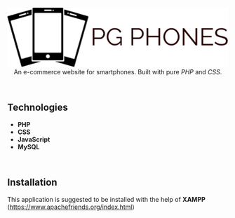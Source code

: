 <p align="center">
  <img src="./pgphones/images/logo.png"/> <br> 
  An e-commerce website for smartphones. Built with pure <i>PHP</i> and <i>CSS</i>.
</p>
<br> 

## Technologies
* **PHP**
* **CSS**
* **JavaScript**
* **MySQL**
<br>

## Installation
This application is suggested to be installed with the help of **XAMPP** (https://www.apachefriends.org/index.html)
